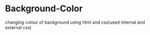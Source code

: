 # Background-Color
changing colour of background using html and css(used internal and external css)
